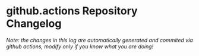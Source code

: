# github.actions Repository Changelog
*Note: the changes in this log are automatically generated and commited via github actions, modify only if you know what you are doing!*